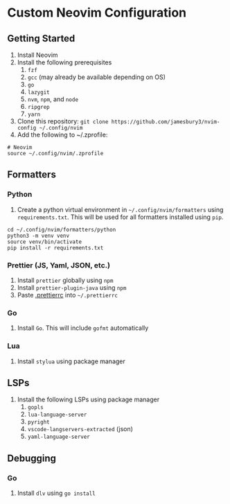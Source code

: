 # Custom Neovim Configuration

## Getting Started
1. Install Neovim
2. Install the following prerequisites
    1. `fzf`
    2. `gcc` (may already be available depending on OS)
    3. `go`
    4. `lazygit`
    5. `nvm`, `npm`, and `node`
    6. `ripgrep`
    7. `yarn`
4. Clone this repository: `git clone https://github.com/jamesbury3/nvim-config ~/.config/nvim`
5. Add the following to ~/.zprofile:
```
# Neovim
source ~/.config/nvim/.zprofile
```

## Formatters
### Python
1. Create a python virtual environment in `~/.config/nvim/formatters` using `requirements.txt`. This will be used for all formatters installed using `pip`.
```
cd ~/.config/nvim/formatters/python
python3 -m venv venv
source venv/bin/activate
pip install -r requirements.txt
```

### Prettier (JS, Yaml, JSON, etc.)
1. Install `prettier` globally using `npm`
2. Install `prettier-plugin-java` using `npm`
3. Paste [.prettierrc](./formatters/.prettierrc) into `~/.prettierrc`

### Go
1. Install `Go`. This will include `gofmt` automatically

### Lua
1. Install `stylua` using package manager

## LSPs
1. Install the following LSPs using package manager
   1. `gopls`
   2. `lua-language-server`
   3. `pyright`
   4. `vscode-langservers-extracted` (json)
   5. `yaml-language-server`

## Debugging

### Go
1. Install `dlv` using `go install`
